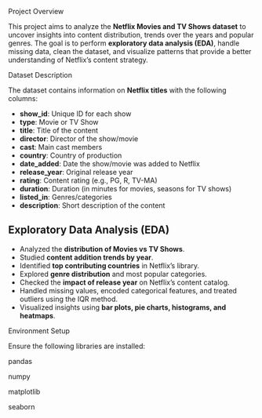 Project Overview

This project aims to analyze the **Netflix Movies and TV Shows dataset** to uncover insights into content distribution, trends over the years 
and popular genres. The goal is to perform **exploratory data analysis (EDA)**, handle missing data, clean the dataset, and visualize patterns 
that provide a better understanding of Netflix’s content strategy.

Dataset Description

The dataset contains information on **Netflix titles** with the following columns:

* **show\_id**: Unique ID for each show
* **type**: Movie or TV Show
* **title**: Title of the content
* **director**: Director of the show/movie
* **cast**: Main cast members
* **country**: Country of production
* **date\_added**: Date the show/movie was added to Netflix
* **release\_year**: Original release year
* **rating**: Content rating (e.g., PG, R, TV-MA)
* **duration**: Duration (in minutes for movies, seasons for TV shows)
* **listed\_in**: Genres/categories
* **description**: Short description of the content


## Exploratory Data Analysis (EDA)

* Analyzed the **distribution of Movies vs TV Shows**.
* Studied **content addition trends by year**.
* Identified **top contributing countries** in Netflix’s library.
* Explored **genre distribution** and most popular categories.
* Checked the **impact of release year** on Netflix’s content catalog.
* Handled missing values, encoded categorical features, and treated outliers using the IQR method.
* Visualized insights using **bar plots, pie charts, histograms, and heatmaps**.


Environment Setup

Ensure the following libraries are installed:


pandas 

numpy 

matplotlib 

seaborn

